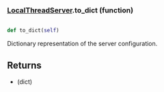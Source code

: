 ### [LocalThreadServer](LocalThreadServer.md).to_dict (function)


```py

def to_dict(self)

```



Dictionary representation of the server configuration.

Returns
----------
* (dict)

